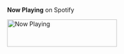 **Now Playing** on Spotify

<a href="https://now-playing.mateux.dev/now-playing?open">
    <img src="https://now-playing.mateux.dev/now-playing" width="256" height="64" alt="Now Playing">
</a>
